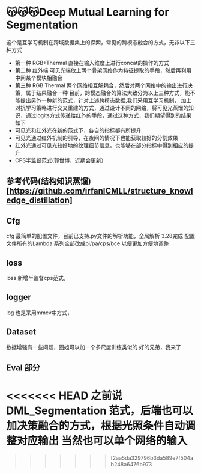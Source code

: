 # 😽😽😽Deep Mutual Learning for Segmentation
这个是互学习机制在跨域数据集上的探索，常见的跨模态融合的方式，无非以下三种方式
- 第一种 RGB+Thermal 直接在输入维度上进行concat的操作的方式
- 第二种 红外端 可见光端放上两个骨架网络作为特征提取的手段，然后再利用中间某个模块相融合
- 第三种 RGB Thermal 两个网络相互解耦合，然后对两个网络中的输出进行决策，属于结果融合一种
目前，跨模态融合的算法大致分为以上三种方式，能不能提出另外一种新的范式，针对上述跨模态数据,我们采用互学习机制，
加上对抗学习策略进行交叉重建的方式，通过设计不同的网络，将可见光蒸馏的知识，通过logits方式传递给红外的手段，通过这种方式，我们期望得到的结果如下
- 可见光和红外光在新的范式下，各自的指标都有所提升
- 可见光通过红外机制的引导，在夜间的情况下也能获取较好的分割效果
- 红外光通过可见光较好地的纹理细节信息，也能够在部分指标中得到相应的提升
- CPS半监督范式(郭世博，近期会更新）
## 参考代码(结构知识蒸馏)[https://github.com/irfanICMLL/structure_knowledge_distillation]
## Cfg
cfg 最简单的配置文件，目前已支持.py文件的解析功能，全局解析 3.28完成
配置文件所有的Lambda 系列全部改成pi/pa/cps/bce 以便更加方便地调整
## loss
loss 新增半监督cps范式，
## logger
log 也是采用mmcv中方式，
## Dataset
数据增强有一些问题，圈姐可以加一个多尺度训练类似的
好的兄弟，我来了
## Eval 部分
<<<<<<< HEAD
之前说DML_Segmentation 范式，后端也可以加决策融合的方式，根据光照条件自动调整对应输出
当然也可以单个网络的输入
=======

>>>>>>> f2aa5da329796b3da589e7f504ab248a6476b973

